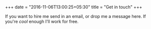 +++
date = "2016-11-06T13:00:25+05:30"
title = "Get in touch"
+++

If you want to hire me send in an email, or drop me a message here. If you're _cool_ enough I'll work for free.
